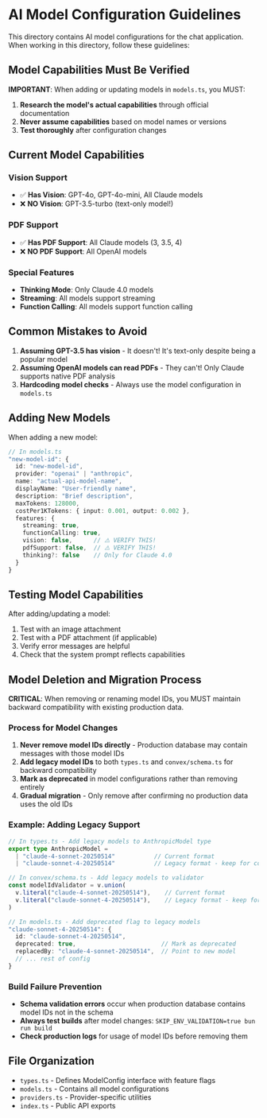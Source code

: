 # AI Model Configuration Guidelines

This directory contains AI model configurations for the chat application. When working in this directory, follow these guidelines:

## Model Capabilities Must Be Verified

**IMPORTANT**: When adding or updating models in `models.ts`, you MUST:

1. **Research the model's actual capabilities** through official documentation
2. **Never assume capabilities** based on model names or versions
3. **Test thoroughly** after configuration changes

## Current Model Capabilities

### Vision Support
- ✅ **Has Vision**: GPT-4o, GPT-4o-mini, All Claude models
- ❌ **NO Vision**: GPT-3.5-turbo (text-only model!)

### PDF Support  
- ✅ **Has PDF Support**: All Claude models (3, 3.5, 4)
- ❌ **NO PDF Support**: All OpenAI models

### Special Features
- **Thinking Mode**: Only Claude 4.0 models
- **Streaming**: All models support streaming
- **Function Calling**: All models support function calling

## Common Mistakes to Avoid

1. **Assuming GPT-3.5 has vision** - It doesn't! It's text-only despite being a popular model
2. **Assuming OpenAI models can read PDFs** - They can't! Only Claude supports native PDF analysis
3. **Hardcoding model checks** - Always use the model configuration in `models.ts`

## Adding New Models

When adding a new model:

```typescript
// In models.ts
"new-model-id": {
  id: "new-model-id",
  provider: "openai" | "anthropic",
  name: "actual-api-model-name",
  displayName: "User-friendly name",
  description: "Brief description",
  maxTokens: 128000,
  costPer1KTokens: { input: 0.001, output: 0.002 },
  features: {
    streaming: true,
    functionCalling: true,
    vision: false,      // ⚠️ VERIFY THIS!
    pdfSupport: false,  // ⚠️ VERIFY THIS!
    thinking?: false    // Only for Claude 4.0
  }
}
```

## Testing Model Capabilities

After adding/updating a model:

1. Test with an image attachment
2. Test with a PDF attachment (if applicable)
3. Verify error messages are helpful
4. Check that the system prompt reflects capabilities

## Model Deletion and Migration Process

**CRITICAL**: When removing or renaming model IDs, you MUST maintain backward compatibility with existing production data.

### Process for Model Changes

1. **Never remove model IDs directly** - Production database may contain messages with those model IDs
2. **Add legacy model IDs** to both `types.ts` and `convex/schema.ts` for backward compatibility
3. **Mark as deprecated** in model configurations rather than removing entirely
4. **Gradual migration** - Only remove after confirming no production data uses the old IDs

### Example: Adding Legacy Support

```typescript
// In types.ts - Add legacy models to AnthropicModel type
export type AnthropicModel =
  | "claude-4-sonnet-20250514"           // Current format
  | "claude-sonnet-4-20250514"           // Legacy format - keep for compatibility!

// In convex/schema.ts - Add legacy models to validator
const modelIdValidator = v.union(
  v.literal("claude-4-sonnet-20250514"),    // Current format
  v.literal("claude-sonnet-4-20250514"),    // Legacy format - keep for compatibility!
)

// In models.ts - Add deprecated flag to legacy models
"claude-sonnet-4-20250514": {
  id: "claude-sonnet-4-20250514", 
  deprecated: true,                        // Mark as deprecated
  replacedBy: "claude-4-sonnet-20250514",  // Point to new model
  // ... rest of config
}
```

### Build Failure Prevention

- **Schema validation errors** occur when production database contains model IDs not in the schema
- **Always test builds** after model changes: `SKIP_ENV_VALIDATION=true bun run build`
- **Check production logs** for usage of model IDs before removing them

## File Organization

- `types.ts` - Defines ModelConfig interface with feature flags
- `models.ts` - Contains all model configurations
- `providers.ts` - Provider-specific utilities
- `index.ts` - Public API exports